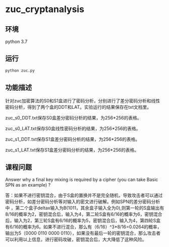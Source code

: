 # zuc_cryptanalysis
## 环境
python 3.7
## 运行
```bash
python zuc.py
```
## 功能描述
针对zuc加密算法的S0和S1盒进行了密码分析，分别进行了差分密码分析和线性密码分析，得到了两个盒的DDT和LAT。实验运行的结果保存在txt文档里。

zuc_s0_DDT.txt保存S0盒差分密码分析的结果，为256*256的表格。

zuc_s0_LAT.txt保存S0盒线性密码分析的结果，为256*256的表格。

zuc_s1_DDT.txt保存S1盒差分密码分析的结果，为256*256的表格。

zuc_s1_LAT.txt保存S1盒差分密码分析的结果，为256*256的表格。

## 课程问题
Answer why a final key mixing is required by a cipher (you can take Basic SPN as an example) ?

答：如果不进行密钥混合，由于S盒的置换并不是完全随机，导致攻击者可以通过密码分析，如差分密码分析等对输入的密文进行破解。例如SPN的差分密码分析中
，第二个盒子deltax输入为B(1011，其余盒子输入全为0),则第一轮的S盒输出有8/16的概率为2，密钥混合后，输入为4，第二轮S盒有6/16的概率为6，密钥混合后，输入为2，第三轮S盒有6/16的概率为5，密钥混合后，输入为4，第四轮S盒有6/16的概率为6。如果不进行混合，那么有（6/16）^3*8/16=0.0264的概率，输出为5（0000 0110 0000 0110），如果没有最后一轮的密钥混合，那么攻击者可以利用以上信息，进行密码攻破，密钥混合后，大大降低了这种风险。

